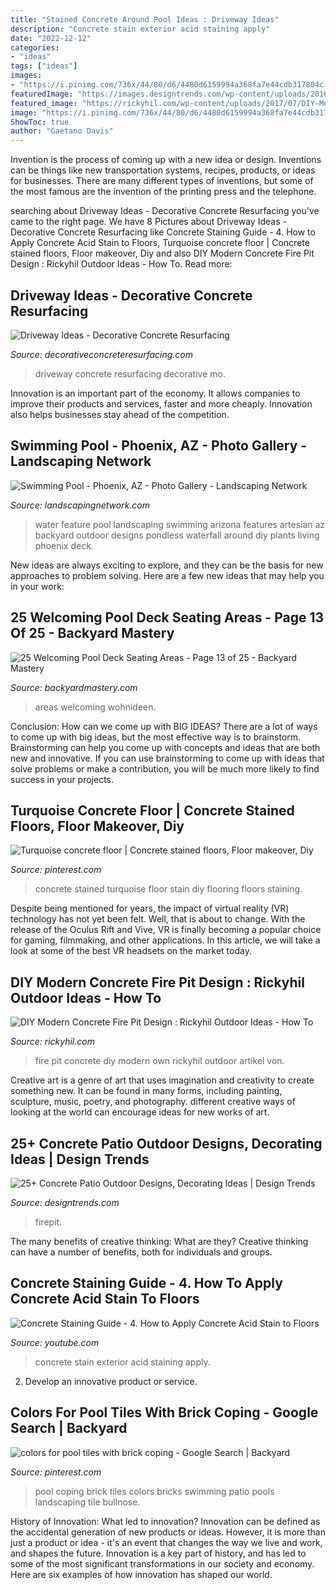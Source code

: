 ```yaml
---
title: "Stained Concrete Around Pool Ideas : Driveway Ideas"
description: "Concrete stain exterior acid staining apply"
date: "2022-12-12"
categories:
- "ideas"
tags: ["ideas"]
images:
- "https://i.pinimg.com/736x/44/80/d6/4480d6159994a368fa7e44cdb317804c--stained-concrete-flooring-concrete-staining.jpg"
featuredImage: "https://images.designtrends.com/wp-content/uploads/2016/03/05101639/Awesome-Concrete-Patio-with-Firepit.jpg"
featured_image: "https://rickyhil.com/wp-content/uploads/2017/07/DIY-Modern-Concrete-Fire-Pit-Design.jpg"
image: "https://i.pinimg.com/736x/44/80/d6/4480d6159994a368fa7e44cdb317804c--stained-concrete-flooring-concrete-staining.jpg"
ShowToc: true
author: "Gaetano Davis"
---
```



Invention is the process of coming up with a new idea or design. Inventions can be things like new transportation systems, recipes, products, or ideas for businesses. There are many different types of inventions, but some of the most famous are the invention of the printing press and the telephone.

	

		
searching about Driveway Ideas - Decorative Concrete Resurfacing you've came to the right page. We have 8 Pictures about Driveway Ideas - Decorative Concrete Resurfacing like Concrete Staining Guide - 4. How to Apply Concrete Acid Stain to Floors, Turquoise concrete floor | Concrete stained floors, Floor makeover, Diy and also DIY Modern Concrete Fire Pit Design : Rickyhil Outdoor Ideas - How To. Read more:
		
    
## Driveway Ideas - Decorative Concrete Resurfacing

<img loading=lazy src="https://www.decorativeconcreteresurfacing.com/wp-content/gallery/driveway/concrete-driveway-resurfacing-mo.jpg" onerror="this.onerror=null;this.src='https://tse3.mm.bing.net/th?id=OIP.AzAF_eLnWQaxth2rW3KRFwHaJ4&amp;pid=15.1';" alt="Driveway Ideas - Decorative Concrete Resurfacing">

_Source: decorativeconcreteresurfacing.com_

>driveway concrete resurfacing decorative mo. 

	

Innovation is an important part of the economy. It allows companies to improve their products and services, faster and more cheaply. Innovation also helps businesses stay ahead of the competition. 

    
## Swimming Pool - Phoenix, AZ - Photo Gallery - Landscaping Network

<img loading=lazy src="https://images.landscapingnetwork.com/pictures/images/800x642Max/swimming-pool_6/pool-deck-water-feature-artesian-landscaping_2464.jpg" onerror="this.onerror=null;this.src='https://tse2.mm.bing.net/th?id=OIP.VVj4krzWkN7CLxpPyd5u3wHaFj&amp;pid=15.1';" alt="Swimming Pool - Phoenix, AZ - Photo Gallery - Landscaping Network">

_Source: landscapingnetwork.com_

>water feature pool landscaping swimming arizona features artesian az backyard outdoor designs pondless waterfall around diy plants living phoenix deck. 

	

New ideas are always exciting to explore, and they can be the basis for new approaches to problem solving. Here are a few new ideas that may help you in your work: 

    
## 25 Welcoming Pool Deck Seating Areas - Page 13 Of 25 - Backyard Mastery

<img loading=lazy src="https://backyardmastery.com/wp-content/uploads/2019/05/13-pool-deck-seating.jpg" onerror="this.onerror=null;this.src='https://tse2.mm.bing.net/th?id=OIP.PP6812ixXIfQfB7ZNApGsAHaHa&amp;pid=15.1';" alt="25 Welcoming Pool Deck Seating Areas - Page 13 of 25 - Backyard Mastery">

_Source: backyardmastery.com_

>areas welcoming wohnideen. 

	

Conclusion: How can we come up with BIG IDEAS?
There are a lot of ways to come up with big ideas, but the most effective way is to brainstorm. Brainstorming can help you come up with concepts and ideas that are both new and innovative. If you can use brainstorming to come up with ideas that solve problems or make a contribution, you will be much more likely to find success in your projects.

    
## Turquoise Concrete Floor | Concrete Stained Floors, Floor Makeover, Diy

<img loading=lazy src="https://i.pinimg.com/736x/44/80/d6/4480d6159994a368fa7e44cdb317804c--stained-concrete-flooring-concrete-staining.jpg" onerror="this.onerror=null;this.src='https://tse2.mm.bing.net/th?id=OIP.vVK0IO7m4YncPZ0vowG41QHaJ9&amp;pid=15.1';" alt="Turquoise concrete floor | Concrete stained floors, Floor makeover, Diy">

_Source: pinterest.com_

>concrete stained turquoise floor stain diy flooring floors staining. 

	

Despite being mentioned for years, the impact of virtual reality (VR) technology has not yet been felt. Well, that is about to change. With the release of the Oculus Rift and Vive, VR is finally becoming a popular choice for gaming, filmmaking, and other applications. In this article, we will take a look at some of the best VR headsets on the market today.

    
## DIY Modern Concrete Fire Pit Design : Rickyhil Outdoor Ideas - How To

<img loading=lazy src="https://rickyhil.com/wp-content/uploads/2017/07/DIY-Modern-Concrete-Fire-Pit-Design.jpg" onerror="this.onerror=null;this.src='https://tse2.mm.bing.net/th?id=OIP.-A1fYKim1kv11aWMTZ0eYQHaHa&amp;pid=15.1';" alt="DIY Modern Concrete Fire Pit Design : Rickyhil Outdoor Ideas - How To">

_Source: rickyhil.com_

>fire pit concrete diy modern own rickyhil outdoor artikel von. 

	

Creative art is a genre of art that uses imagination and creativity to create something new. It can be found in many forms, including painting, sculpture, music, poetry, and photography. different creative ways of looking at the world can encourage ideas for new works of art.

    
## 25+ Concrete Patio Outdoor Designs, Decorating Ideas | Design Trends

<img loading=lazy src="https://images.designtrends.com/wp-content/uploads/2016/03/05101639/Awesome-Concrete-Patio-with-Firepit.jpg" onerror="this.onerror=null;this.src='https://tse4.mm.bing.net/th?id=OIP.cpGaL2JwzjqCk9HDd4OM3AHaE8&amp;pid=15.1';" alt="25+ Concrete Patio Outdoor Designs, Decorating Ideas | Design Trends">

_Source: designtrends.com_

>firepit. 

	

The many benefits of creative thinking: What are they?
Creative thinking can have a number of benefits, both for individuals and groups.

    
## Concrete Staining Guide - 4. How To Apply Concrete Acid Stain To Floors

<img loading=lazy src="http://i.ytimg.com/vi/WLvzfyWcduY/maxresdefault.jpg" onerror="this.onerror=null;this.src='https://tse1.mm.bing.net/th?id=OIP.WVXO-9Pg_B1VENDSp-2cuAHaEK&amp;pid=15.1';" alt="Concrete Staining Guide - 4. How to Apply Concrete Acid Stain to Floors">

_Source: youtube.com_

>concrete stain exterior acid staining apply. 

	

2. Develop an innovative product or service.

    
## Colors For Pool Tiles With Brick Coping - Google Search | Backyard

<img loading=lazy src="https://i.pinimg.com/736x/8f/d7/d8/8fd7d8076c397ad0013952c9455b4ca0--pool-tiles-labyrinth.jpg" onerror="this.onerror=null;this.src='https://tse2.mm.bing.net/th?id=OIP.MfUCCDRg2TeID5Qvqhe0eAHaFj&amp;pid=15.1';" alt="colors for pool tiles with brick coping - Google Search | Backyard">

_Source: pinterest.com_

>pool coping brick tiles colors bricks swimming patio pools landscaping tile bullnose. 

	

History of Innovation: What led to innovation?
Innovation can be defined as the accidental generation of new products or ideas. However, it is more than just a product or idea - it's an event that changes the way we live and work, and shapes the future. Innovation is a key part of history, and has led to some of the most significant transformations in our society and economy. Here are six examples of how innovation has shaped our world.

